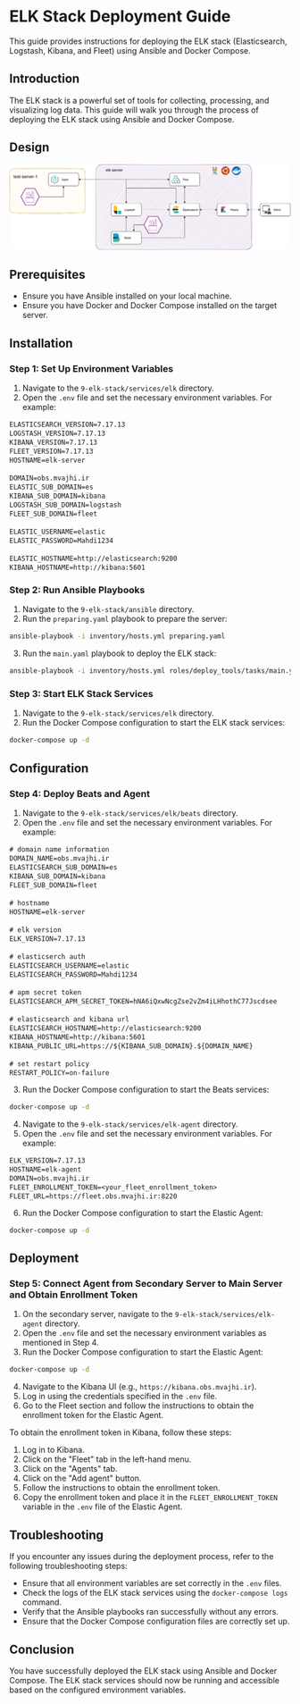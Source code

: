 # ELK Stack Deployment Guide

This guide provides instructions for deploying the ELK stack (Elasticsearch, Logstash, Kibana, and Fleet) using Ansible and Docker Compose.

## Introduction

The ELK stack is a powerful set of tools for collecting, processing, and visualizing log data. This guide will walk you through the process of deploying the ELK stack using Ansible and Docker Compose.

## Design
![diagram](https://github.com/mvajhi/DevOps_Lab/blob/main/9-elk-stack/Diagram.drawio.png?raw=true)

## Prerequisites

- Ensure you have Ansible installed on your local machine.
- Ensure you have Docker and Docker Compose installed on the target server.

## Installation

### Step 1: Set Up Environment Variables

1. Navigate to the `9-elk-stack/services/elk` directory.
2. Open the `.env` file and set the necessary environment variables. For example:

```env
ELASTICSEARCH_VERSION=7.17.13
LOGSTASH_VERSION=7.17.13
KIBANA_VERSION=7.17.13
FLEET_VERSION=7.17.13
HOSTNAME=elk-server

DOMAIN=obs.mvajhi.ir
ELASTIC_SUB_DOMAIN=es
KIBANA_SUB_DOMAIN=kibana
LOGSTASH_SUB_DOMAIN=logstash
FLEET_SUB_DOMAIN=fleet

ELASTIC_USERNAME=elastic
ELASTIC_PASSWORD=Mahdi1234

ELASTIC_HOSTNAME=http://elasticsearch:9200
KIBANA_HOSTNAME=http://kibana:5601
```

### Step 2: Run Ansible Playbooks

1. Navigate to the `9-elk-stack/ansible` directory.
2. Run the `preparing.yaml` playbook to prepare the server:

```sh
ansible-playbook -i inventory/hosts.yml preparing.yaml
```

3. Run the `main.yaml` playbook to deploy the ELK stack:

```sh
ansible-playbook -i inventory/hosts.yml roles/deploy_tools/tasks/main.yaml
```

### Step 3: Start ELK Stack Services

1. Navigate to the `9-elk-stack/services/elk` directory.
2. Run the Docker Compose configuration to start the ELK stack services:

```sh
docker-compose up -d
```

## Configuration

### Step 4: Deploy Beats and Agent

1. Navigate to the `9-elk-stack/services/elk/beats` directory.
2. Open the `.env` file and set the necessary environment variables. For example:

```env
# domain name information
DOMAIN_NAME=obs.mvajhi.ir
ELASTICSEARCH_SUB_DOMAIN=es
KIBANA_SUB_DOMAIN=kibana
FLEET_SUB_DOMAIN=fleet

# hostname
HOSTNAME=elk-server

# elk version
ELK_VERSION=7.17.13

# elasticserch auth
ELASTICSEARCH_USERNAME=elastic
ELASTICSEARCH_PASSWORD=Mahdi1234

# apm secret token
ELASTICSEARCH_APM_SECRET_TOKEN=hNA6iQxwNcgZse2vZm4iLHhothC77Jscdsee

# elasticsearch and kibana url
ELASTICSEARCH_HOSTNAME=http://elasticsearch:9200
KIBANA_HOSTNAME=http://kibana:5601
KIBANA_PUBLIC_URL=https://${KIBANA_SUB_DOMAIN}.${DOMAIN_NAME}

# set restart policy
RESTART_POLICY=on-failure
```

3. Run the Docker Compose configuration to start the Beats services:

```sh
docker-compose up -d
```

4. Navigate to the `9-elk-stack/services/elk-agent` directory.
5. Open the `.env` file and set the necessary environment variables. For example:

```env
ELK_VERSION=7.17.13
HOSTNAME=elk-agent
DOMAIN=obs.mvajhi.ir
FLEET_ENROLLMENT_TOKEN=<your_fleet_enrollment_token>
FLEET_URL=https://fleet.obs.mvajhi.ir:8220
```

6. Run the Docker Compose configuration to start the Elastic Agent:

```sh
docker-compose up -d
```

## Deployment

### Step 5: Connect Agent from Secondary Server to Main Server and Obtain Enrollment Token

1. On the secondary server, navigate to the `9-elk-stack/services/elk-agent` directory.
2. Open the `.env` file and set the necessary environment variables as mentioned in Step 4.
3. Run the Docker Compose configuration to start the Elastic Agent:

```sh
docker-compose up -d
```

4. Navigate to the Kibana UI (e.g., `https://kibana.obs.mvajhi.ir`).
5. Log in using the credentials specified in the `.env` file.
6. Go to the Fleet section and follow the instructions to obtain the enrollment token for the Elastic Agent.

To obtain the enrollment token in Kibana, follow these steps:
1. Log in to Kibana.
2. Click on the "Fleet" tab in the left-hand menu.
3. Click on the "Agents" tab.
4. Click on the "Add agent" button.
5. Follow the instructions to obtain the enrollment token.
6. Copy the enrollment token and place it in the `FLEET_ENROLLMENT_TOKEN` variable in the `.env` file of the Elastic Agent.

## Troubleshooting

If you encounter any issues during the deployment process, refer to the following troubleshooting steps:

- Ensure that all environment variables are set correctly in the `.env` files.
- Check the logs of the ELK stack services using the `docker-compose logs` command.
- Verify that the Ansible playbooks ran successfully without any errors.
- Ensure that the Docker Compose configuration files are correctly set up.

## Conclusion

You have successfully deployed the ELK stack using Ansible and Docker Compose. The ELK stack services should now be running and accessible based on the configured environment variables.
